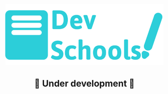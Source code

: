 <div align="center">

![DevSchools](./docs/DevSchoolsLogo.svg)

</div>

<h1 align="center">🚧 Under development 🚧</h1>
